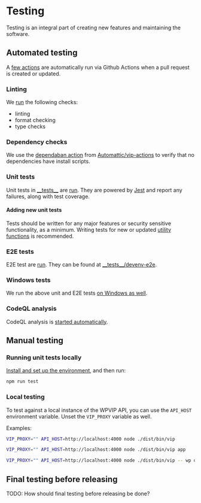 # Testing

Testing is an integral part of creating new features and maintaining the software.

## Automated testing

A [few actions](https://github.com/Automattic/vip-cli/blob/trunk/.github/workflows/) are automatically run via Github Actions when a pull request is created or updated.

### Linting

We [run](https://github.com/Automattic/vip-cli/blob/trunk/.github/workflows/ci.yml) the following checks:

- linting
- format checking
- type checks

### Dependency checks

We use the [dependaban action](https://github.com/Automattic/vip-actions/tree/trunk/dependaban) from [Automattic/vip-actions](https://github.com/Automattic/vip-actions/) to verify that no dependencies have install scripts.

### Unit tests

Unit tests in [\_\_tests\_\_](https://github.com/Automattic/vip-cli/tree/trunk/__tests__) are [run](https://github.com/Automattic/vip-cli/blob/trunk/.github/workflows/ci.yml). They are powered by [Jest](https://facebook.github.io/jest/) and report any failures, along with test coverage.

#### Adding new unit tests

Tests should be written for any major features or security sensitive functionality, as a minimum. Writing tests for new or updated [utility functions](https://github.com/Automattic/vip-cli/blob/trunk/src/lib/utils.ts) is recommended.

### E2E tests

E2E test are [run](https://github.com/Automattic/vip-cli/blob/trunk/.github/workflows/devenv-e2e.yml). They can be found at [\_\_tests\_\_/devenv-e2e](https://github.com/Automattic/vip-cli/tree/trunk/__tests__/devenv-e2e).

### Windows tests

We run the above unit and E2E tests [on Windows as well](https://github.com/Automattic/vip-cli/blob/trunk/.github./workflows/windows_tests.yml).

### CodeQL analysis

CodeQL analysis is [started automatically](https://github.com/Automattic/vip-cli/blob/trunk/.github/workflows/codeql-analysis.yml).

## Manual testing

### Running unit tests locally

[Install and set up the environment](SETUP.md#installation--setup-instructions), and then run:

```bash
npm run test
```

### Local testing

To test against a local instance of the WPVIP API, you can use the `API_HOST` environment variable. Unset the `VIP_PROXY` variable as well.

Examples:

```bash
VIP_PROXY="" API_HOST=http://localhost:4000 node ./dist/bin/vip

VIP_PROXY="" API_HOST=http://localhost:4000 node ./dist/bin/vip app

VIP_PROXY="" API_HOST=http://localhost:4000 node ./dist/bin/vip -- wp option get home
```

## Final testing before releasing

TODO: How should final testing before releasing be done?
